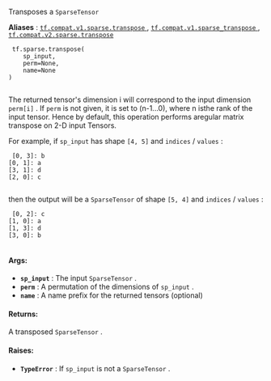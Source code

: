 Transposes a  `SparseTensor` 

**Aliases** : [ `tf.compat.v1.sparse.transpose` ](/api_docs/python/tf/sparse/transpose), [ `tf.compat.v1.sparse_transpose` ](/api_docs/python/tf/sparse/transpose), [ `tf.compat.v2.sparse.transpose` ](/api_docs/python/tf/sparse/transpose)

```
 tf.sparse.transpose(
    sp_input,
    perm=None,
    name=None
)
 
```

The returned tensor's dimension i will correspond to the input dimension `perm[i]` . If  `perm`  is not given, it is set to (n-1...0), where n isthe rank of the input tensor. Hence by default, this operation performs aregular matrix transpose on 2-D input Tensors.

For example, if  `sp_input`  has shape  `[4, 5]`  and  `indices`  /  `values` :

```
 [0, 3]: b
[0, 1]: a
[3, 1]: d
[2, 0]: c
 
```

then the output will be a  `SparseTensor`  of shape  `[5, 4]`  and `indices`  /  `values` :

```
 [0, 2]: c
[1, 0]: a
[1, 3]: d
[3, 0]: b
 
```

#### Args:
- **`sp_input`** : The input  `SparseTensor` .
- **`perm`** : A permutation of the dimensions of  `sp_input` .
- **`name`** : A name prefix for the returned tensors (optional)


#### Returns:
A transposed  `SparseTensor` .

#### Raises:
- **`TypeError`** : If  `sp_input`  is not a  `SparseTensor` .
